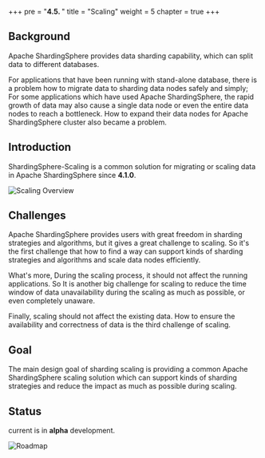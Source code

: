 +++
pre = "<b>4.5. </b>"
title = "Scaling"
weight = 5
chapter = true
+++

## Background
 
Apache ShardingSphere provides data sharding capability, which can split data to different databases.

For applications that have been running with stand-alone database, there is a problem how to migrate data to sharding data nodes safely and simply;
For some applications which have used Apache ShardingSphere, the rapid growth of data may also cause a single data node or even the entire data nodes to reach a bottleneck.
How to expand their data nodes for Apache ShardingSphere cluster also became a problem.

## Introduction

ShardingSphere-Scaling is a common solution for migrating or scaling data in Apache ShardingSphere since **4.1.0**.

![Scaling Overview](https://shardingsphere.apache.org/document/current/img/scaling/scaling-overview.en.png)

## Challenges

Apache ShardingSphere provides users with great freedom in sharding strategies and algorithms, but it gives a great challenge to scaling.
So it's the first challenge that how to find a way can support kinds of sharding strategies and algorithms and scale data nodes efficiently.

What's more, During the scaling process, it should not affect the running applications. 
So It is another big challenge for scaling to reduce the time window of data unavailability during the scaling as much as possible, or even completely unaware.

Finally, scaling should not affect the existing data. How to ensure the availability and correctness of data is the third challenge of scaling.

## Goal

The main design goal of sharding scaling is providing a common Apache ShardingSphere scaling solution which can support kinds of sharding strategies and reduce the impact as much as possible during scaling.

## Status

current is in **alpha** development.

![Roadmap](https://shardingsphere.apache.org/document/current/img/scaling/roadmap.en.png)
